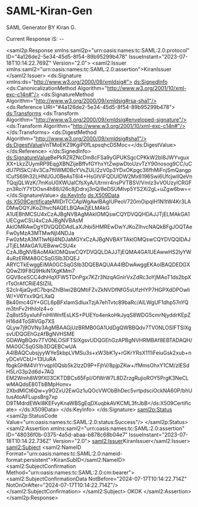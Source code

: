 # SAML-Kiran-Gen

SAML Generator BY Kiran G.


Current Response iS: --

<saml2p:Response
	xmlns:saml2p="urn:oasis:names:tc:SAML:2.0:protocol" ID="4a126de2-5e34-45d5-8f54-89b95299b478" IssueInstant="2023-07-18T10:14:22.769Z" Version="2.0">
	<saml2:Issuer
		xmlns:saml2="urn:oasis:names:tc:SAML:2.0:assertion">KiranIssuer
	</saml2:Issuer>
	<ds:Signature
		xmlns:ds="http://www.w3.org/2000/09/xmldsig#">
		<ds:SignedInfo>
			<ds:CanonicalizationMethod Algorithm="http://www.w3.org/2001/10/xml-exc-c14n#"/>
			<ds:SignatureMethod Algorithm="http://www.w3.org/2000/09/xmldsig#rsa-sha1"/>
			<ds:Reference URI="#4a126de2-5e34-45d5-8f54-89b95299b478">
				<ds:Transforms>
					<ds:Transform Algorithm="http://www.w3.org/2000/09/xmldsig#enveloped-signature"/>
					<ds:Transform Algorithm="http://www.w3.org/2001/10/xml-exc-c14n#"/>
				</ds:Transforms>
				<ds:DigestMethod Algorithm="http://www.w3.org/2000/09/xmldsig#sha1"/>
				<ds:DigestValue>VnTMoEKZ9KgiP0fLspsqhcDSMoc=</ds:DigestValue>
			</ds:Reference>
		</ds:SignedInfo>
		<ds:SignatureValue>BePkRZRZNcDm8cFSa9yGPUKSgcCPKkW2bI8JWYvguxXX+LkzZUymRP9EqgXBNZijeBffvfGYhxYtZwpwDtoUzvTzY90nosog9CC/uCdU7PISkC/4v3Ca7ftlWMDBcYVsZULl2zV0p3YDxOKpgc36fhMiFnjSmQangplCufS69h32LHNUGJ0BeAsT6l4+HsGIViFQDUIDW2Mx6196Swi6UfcjwIlQeVnTQqjQLWzK/7mKoU0XWUaICfsXyA/Utrnrr4nsPVTBSV/VmIz3vVOUzylCRGFzn3RciY7YDOsn4h88/i26c8jDdrxj3nQ/8eDSUMIvp5YS2Xi2gL+uZgw6bw==</ds:SignatureValue>
		<ds:KeyInfo>
			<ds:X509Data>
				<ds:X509Certificate>MIIDrTCCApWgAwIBAgIUPeoV720mOipqIH1N1tW4Kr3LADMwDQYJKoZIhvcNAQELBQAwZjELMAkG
A1UEBhMCSU4xCzAJBgNVBAgMAklOMQswCQYDVQQHDAJJTjELMAkGA1UECgwCSU4xCzAJBgNVBAsM
AklOMRAwDgYDVQQDDAdLaXJhbi5HMREwDwYJKoZIhvcNAQkBFgJOQTAeFw0yMzA3MTMwNjI4NDJa
Fw0zMzA3MTIwNjI4NDJaMGYxCzAJBgNVBAYTAklOMQswCQYDVQQIDAJJTjELMAkGA1UEBwwCSU4x
CzAJBgNVBAoMAklOMQswCQYDVQQLDAJJTjEQMA4GA1UEAwwHS2lyYW4uRzERMA8GCSqGSIb3DQEJ
ARYCTkEwggEiMA0GCSqGSIb3DQEBAQUAA4IBDwAwggEKAoIBAQDEDGXQ0wZI9F8Q9HkiN1XgKMm7
GQV8ceSCC4dhHqXFW5TDnPgx7KZr3NzqAGnIrVxZdRc3oYjMAoT1ds2bpXrTsOrAfCRiE4SIZliL
S2cIr4jaQydC7bqnZhlBIwi2BQMtiFZvZkNVDfNfG5sUfzHYP7HGPXdDPOwliW/+V6Yxx9QrLXaQ
Bk40mc4GY+GCL6pBFxIamSdIuxTzjA7ehTvtc89baRc/AlLWgUF1dhp57nYQm3tnFv2HhIoIz4+o
Zq8stS5yxIuhFniHliWnfEsLKS+PUEYo4enkoHkJyqS8WDG5cmrNjyddrKEpZH16d4ToSRVGp7XS
QLyw7j9OVNy3AgMBAAGjUzBRMB0GA1UdDgQWBBQdv7TV0NLOSIFTSlXgsvUDQGEhGzAfBgNVHSME
GDAWgBQdv7TV0NLOSIFTSlXgsvUDQGEhGzAPBgNVHRMBAf8EBTADAQH/MA0GCSqGSIb3DQEBCwUA
A4IBAQCubsjyyWYeSkbpLVMSu3s+xW3bK1y+rGKrYRsX111iFeiuGsk2xub+nyDCeVCbU+13UuRA
fbgkGHM4VrYrvqpI0Qsb5k2lzzD9P+FjhV/8pjpZKw+/fMmsOhxY1CM/zlESdH5LrG3p2d6d+7AQ
EM2Wmh8W9fX03CKTDBCs65FpI/OfWrW7L8DZrzgRujioROY5PrgK3NeCLwMAQdsE80TbBMpHonv+
2XbdMlCt6Qw+y9OZxU2EwGz1uQOcVWObBhDec5vrtpdsciOckNA60P/bhUtusAtoAFLupsBrg7xp
D9TMdrdEWkl8KEFvyKnaWBSgEqDXuqbkAVKCML3frJbB</ds:X509Certificate>
			</ds:X509Data>
		</ds:KeyInfo>
	</ds:Signature>
	<saml2p:Status>
		<saml2p:StatusCode Value="urn:oasis:names:tc:SAML:2.0:status:Success"/>
	</saml2p:Status>
	<saml2:Assertion
		xmlns:saml2="urn:oasis:names:tc:SAML:2.0:assertion" ID="48036f0b-0375-4a5d-abaa-b878c68b04e7" IssueInstant="2023-07-18T10:14:22.736Z" Version="2.0">
		<saml2:Issuer>KiranIssuer</saml2:Issuer>
		<saml2:Subject>
			<saml2:NameID Format="urn:oasis:names:tc:SAML:2.0:nameid-format:persistent">KiranSubID</saml2:NameID>
			<saml2:SubjectConfirmation Method="urn:oasis:names:tc:SAML:2.0:cm:bearer">
				<saml2:SubjectConfirmationData NotBefore="2024-07-17T10:14:22.714Z" NotOnOrAfter="2024-07-17T10:14:22.714Z"/>
			</saml2:SubjectConfirmation>
		</saml2:Subject>
		<MyPersonalInfo Name="Check Again">OKOK</MyPersonalInfo>
	</saml2:Assertion>
</saml2p:Response>

